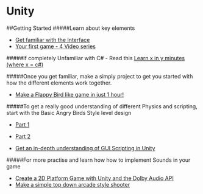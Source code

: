 # Unity

##Getting Started
#####Learn about key elements
* [Get familiar with the Interface](https://www.youtube.com/watch?v=QUCEcAp3h28/)
* [Your first game - 4 Video series](https://unity3d.com/learn/tutorials/modules/beginner/your-first-game)

#####If completely Unfamiliar with C# - Read this
[Learn x in y minutes (where x = c#)](http://learnxinyminutes.com/docs/csharp/)

#####Once you get familiar, make a simply project to get you started with how the different elements work together.
* [Make a Flappy Bird like game in just 1 hour!](http://anwell.me/articles/unity3d-flappy-bird/)

#####To get a really good understanding of different Physics and scripting, start with the Basic Angry Birds Style level design
* [Part 1](https://unity3d.com/learn/tutorials/modules/beginner/live-training-archive/making-angry-birds-style-game)
* [Part 2](https://unity3d.com/learn/tutorials/modules/beginner/live-training-archive/making-angry-birds-style-game-pt2)

* [Get an in-depth understanding of GUI Scripting in Unity](http://www.3dgep.com/gui-scripting-in-unity/)

#####For more practise and learn how how to implement Sounds in your game
* [Create a 2D Platform Game with Unity and the Dolby Audio API](http://code.tutsplus.com/tutorials/create-a-2d-platform-game-with-unity-and-the-dolby-audio-api--cms-20863)
* [Make a simple top down arcade style shooter](https://unity3d.com/learn/tutorials/projects/space-shooter)





